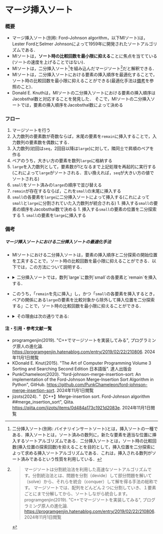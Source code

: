 # マージ挿入ソート

### 概要
- マージ挿入ソート(別称: Ford–Johnson algorithm，以下MIソート)は，Lester FordとSelmer Johnsonによって1959年に開発されたソートアルゴリズムである．
- MIソートは，**ソート時の比較回数を最小限に抑える**ことに焦点を当てている(ソートの速度を上げることではない)．
- MIソートは，二分挿入ソート[^1]を組み込んだマージソート[^2]だと解釈できる．
- MIソートは，二分挿入ソートにおける要素の挿入順序を最適化することで，ソート時の比較回数を最小限に抑えることができる(最適化手法は[備考](#備考)を参照のこと)．
- Donald E. Knuthは，MIソートの二分挿入ソートにおける要素の挿入順序はJacobsthal数と対応することを発見した．
  そこで，MIソートの二分挿入ソートでは，要素の挿入順序をJacobsthal数によって決める

### フロー
1. マージソートを行う
  1. 入力数列の要素数が奇数ならば，末尾の要素を`remain`に挿入することで，入力数列の要素数を偶数にする．
  1. 入力数列(初回は`seq`，2回目以降は`large`)に対して，隣同士で昇順のペアを作る
  1. ペアのうち，大きい方の要素を数列`large`に格納する
  1. `large`を入力数列として，要素数が1となるまで上記処理を再起的に実行する(これによって`large`がソートされる．言い換えれば，`seq`が大きい方の値でソートされる)
  1. `small`をソート済みの`large`の順序で並び替える
  1. `remain`が存在するならば，これを`small`の末尾に挿入する
  1. `small`の各要素を`large`に二分挿入ソートによって挿入する(これによって`small`と`large`に分割されていた入力数列が統合される)
    1. 挿入する`small`の要素の順序をJacobsthal数で決める
    1. 挿入する`small`の要素の位置を二分探索する
    1. `small`の要素を`large`に挿入する



### 備考
##### マージ挿入ソートにおける二分挿入ソートの最適化手法
- MIソートにおける二分挿入ソートは，要素の挿入順序と二分探索の開始位置を工夫することで，ソート時の比較回数を最小限に抑えることができる．以下では，この方法について説明する．
- <details>
  <summary>二分挿入ソートでは，数列`large`に数列`small`の各要素と`remain`を挿入する．</summary>
  <dl>
    <dt>数列`large`</dt>
    <dd>数列`large`とは，入力数列を再起的に分割した2組のペアのうち，大きい方の要素数列である．</dd>
    <dt>数列`small`</dt>
    <dd>数列`small`とは，入力数列を再起的に分割した2組のペアのうち，小さい方の要素数列である．</dd>
    <dt>`remain`</dt>
    <dd>`remain`とは，入力数列が奇数の時に格納する入力数列の末尾の要素である．</dd>
  </dl>
  </details>
- このうち，「`remain`を先に挿入」し，かつ「`small`の各要素を挿入するとき，ペアの関係にある`large`の要素を比較対象から除外して挿入位置を二分探索する」ことで，ソート時の比較回数を最小限に抑えることができる．
- <details>
  <summary>その理由は次の通りである:</summary>

    - 二分挿入ソートを実行する際，数列`large`はソート済みである．

    - `small`の各要素は，これのペアである`large`の要素よりも必ず小さい．

    - `large`の各要素と`small`の各要素の1対1のペアは，`smallAndLargePairs`に格納されている．

    - よって，`large`に`small`の各要素を挿入するとき，自身と対応関係にある`large`の各要素を比較対象から除外できる．

    - 被挿入数列の要素数が同数のとき，比較対象が`small`よりも多い`remain`を先に挿入することで，比較回数を減らすことができる．

  </details>



#### 注・引用・参考文献一覧
- programgenjin(2019). "C++でマージソートを実装してみる", プログラミング原人の進化論. <https://programgenjin.hatenablog.com/entry/2019/02/22/210806>. 2024年11月1日閲覧
- KDonald E. Knut(2015). "The Art of Computer Programming Volume 3 Sorting and Searching Second Edition 日本語版". 達人出版会
- PunkChameleon(2020). "ford-johnson-merge-insertion-sort: An implementation of the Ford-Johnson Merge-Insertion Sort Algorithm in Python", GitHub. <https://github.com/PunkChameleon/ford-johnson-merge-insertion-sort>. 2024年11月1日閲覧
- jizots(2024). "【C++】Merge-insertion sort. Ford-Johnson algorithm ##merge_insertion_sort", Qiita. <https://qiita.com/jizots/items/0d484a173c1921d2083e>. 2024年11月1日閲覧



[^1]: 二分挿入ソート(別称: バイナリインサートソート)とは，挿入ソートの一種である．挿入ソートとは，ソート済みの数列に，新たな要素を適当な位置に挿入するソートアルゴリズムである．二分挿入ソートとは，ソート時の比較回数(挿入位置の探索回数)を抑えることを目的として，挿入位置を二分探索によって求める挿入ソートアルゴリズムである．これは，挿入される数列がソート済みであるという性質を利用している．

[^2]: > マージソートは分割統治法を利用した高速なソートアルゴリズムです。分割統治法とは、問題を分割（devide）して部分問題を解いて（solve）から、それらを統合（conquer）して解を得る手法の総称です。
マージソートでは、配列をどんどん２つに分割していき、１要素ごとにまで分解してから、ソートしながら統合します。
programgenjin(2019). "C++でマージソートを実装してみる", プログラミング原人の進化論. <https://programgenjin.hatenablog.com/entry/2019/02/22/210806>. 2024年11月1日閲覧
